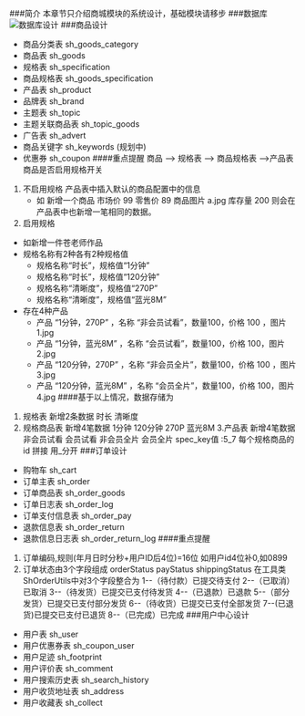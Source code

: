 ###简介
本章节只介绍商城模块的系统设计，基础模块请移步
###数据库
![数据库设计](
http://image.enfunly.com/images/shop.jpg)
###商品设计
- 商品分类表 sh_goods_category
- 商品表 sh_goods
- 规格表 sh_specification
- 商品规格表 sh_goods_specification
- 产品表 sh_product 
- 品牌表 sh_brand
- 主题表 sh_topic
- 主题关联商品表 sh_topic_goods 
- 广告表 sh_advert 
- 商品关键字 sh_keywords (规划中)
- 优惠券 sh_coupon
####重点提醒
商品 --> 规格表  --> 商品规格表  -->产品表
商品是否启用规格开关
1. 不启用规格
    产品表中插入默认的商品配置中的信息
    - 如 新增一个商品 市场价 99  零售价 89 商品图片 a.jpg 库存量 200  则会在产品表中也新增一笔相同的数据。
2. 启用规格
- 如新增一件苍老师作品
- 规格名称有2种各有2种规格值
   - 规格名称“时长”，规格值“1分钟” 
   - 规格名称“时长”，规格值“120分钟” 
   - 规格名称“清晰度”，规格值“270P” 
   - 规格名称“清晰度”，规格值“蓝光8M”
- 存在4种产品
  - 产品 “1分钟，270P” ，名称 “非会员试看”，数量100，价格 100 ，图片 1.jpg
  - 产品 “1分钟，蓝光8M” ，名称 “会员试看”，数量100，价格 100，图片 2.jpg
  - 产品 “120分钟，270P” ，名称 “非会员全片”，数量100，价格 100 ，图片 3.jpg
  - 产品 “120分钟，蓝光8M” ，名称 “会员全片”，数量100，价格 100，图片 4.jpg
####基于以上情况，数据存储为
1. 规格表
新增2条数据  时长  清晰度
2. 规格商品表
新增4笔数据 1分钟 120分钟 270P 蓝光8M
3.产品表
新增4笔数据  非会员试看  会员试看 非会员全片 会员全片
spec_key值 :5_7  每个规格商品的id 拼接 用_分开
###订单设计
- 购物车 sh_cart
- 订单主表 sh_order
- 订单商品表 sh_order_goods
- 订单日志表 sh_order_log
- 订单支付信息表 sh_order_pay
- 退款信息表 sh_order_return 
- 退款信息日志表 sh_order_return_log
####重点提醒
1. 订单编码,规则(年月日时分秒+用户ID后4位)=16位   如用户id4位补0,如0899
2. 订单状态由3个字段组成 orderStatus payStatus shippingStatus 在工具类ShOrderUtils中对3个字段整合为 
1--（待付款）已提交待支付 2--（已取消）已取消 3--（待发货）已提交已支付待发货
 4--（已退款）已退款  5--（部分发货）已提交已支付部分发货 6--（待收货）已提交已支付全部发货  7--(已退货)已提交已支付已退货 8--（已完成）已完成
###用户中心设计
- 用户表 sh_user
- 用户优惠券表 sh_coupon_user
- 用户足迹 sh_footprint
- 用户评价表 sh_comment
- 用户搜索历史表 sh_search_history
- 用户收货地址表 sh_address 
- 用户收藏表 sh_collect



